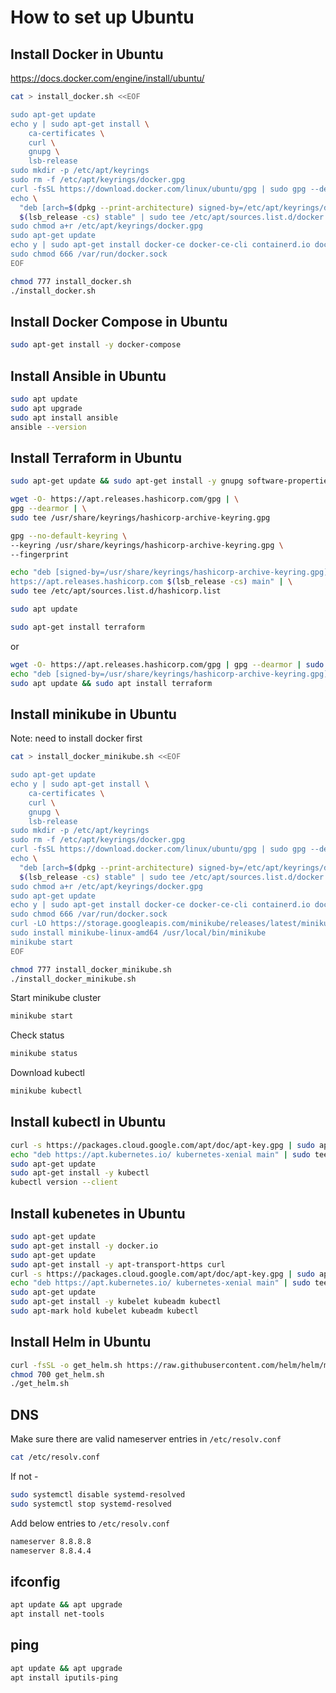 # How to set up Ubuntu

## Install Docker in Ubuntu

<https://docs.docker.com/engine/install/ubuntu/>

```bash
cat > install_docker.sh <<EOF

sudo apt-get update
echo y | sudo apt-get install \
    ca-certificates \
    curl \
    gnupg \
    lsb-release
sudo mkdir -p /etc/apt/keyrings
sudo rm -f /etc/apt/keyrings/docker.gpg
curl -fsSL https://download.docker.com/linux/ubuntu/gpg | sudo gpg --dearmor -o /etc/apt/keyrings/docker.gpg
echo \
  "deb [arch=$(dpkg --print-architecture) signed-by=/etc/apt/keyrings/docker.gpg] https://download.docker.com/linux/ubuntu \
  $(lsb_release -cs) stable" | sudo tee /etc/apt/sources.list.d/docker.list > /dev/null
sudo chmod a+r /etc/apt/keyrings/docker.gpg
sudo apt-get update
echo y | sudo apt-get install docker-ce docker-ce-cli containerd.io docker-compose-plugin
sudo chmod 666 /var/run/docker.sock
EOF

chmod 777 install_docker.sh
./install_docker.sh
```

## Install Docker Compose in Ubuntu

```bash
sudo apt-get install -y docker-compose
```

## Install Ansible in Ubuntu

```bash
sudo apt update
sudo apt upgrade
sudo apt install ansible
ansible --version
```

## Install Terraform in Ubuntu

```bash
sudo apt-get update && sudo apt-get install -y gnupg software-properties-common

wget -O- https://apt.releases.hashicorp.com/gpg | \
gpg --dearmor | \
sudo tee /usr/share/keyrings/hashicorp-archive-keyring.gpg

gpg --no-default-keyring \
--keyring /usr/share/keyrings/hashicorp-archive-keyring.gpg \
--fingerprint

echo "deb [signed-by=/usr/share/keyrings/hashicorp-archive-keyring.gpg] \
https://apt.releases.hashicorp.com $(lsb_release -cs) main" | \
sudo tee /etc/apt/sources.list.d/hashicorp.list

sudo apt update

sudo apt-get install terraform
```

or

```bash
wget -O- https://apt.releases.hashicorp.com/gpg | gpg --dearmor | sudo tee /usr/share/keyrings/hashicorp-archive-keyring.gpg
echo "deb [signed-by=/usr/share/keyrings/hashicorp-archive-keyring.gpg] https://apt.releases.hashicorp.com $(lsb_release -cs) main" | sudo tee /etc/apt/sources.list.d/hashicorp.list
sudo apt update && sudo apt install terraform
```

## Install minikube in Ubuntu

<!--<https://minikube.sigs.k8s.io/docs/start/>-->

Note: need to install docker first

<!--
```dos
curl -LO https://storage.googleapis.com/minikube/releases/latest/minikube-linux-amd64
sudo install minikube-linux-amd64 /usr/local/bin/minikube
```
-->

```bash
cat > install_docker_minikube.sh <<EOF

sudo apt-get update
echo y | sudo apt-get install \
    ca-certificates \
    curl \
    gnupg \
    lsb-release
sudo mkdir -p /etc/apt/keyrings
sudo rm -f /etc/apt/keyrings/docker.gpg
curl -fsSL https://download.docker.com/linux/ubuntu/gpg | sudo gpg --dearmor -o /etc/apt/keyrings/docker.gpg
echo \
  "deb [arch=$(dpkg --print-architecture) signed-by=/etc/apt/keyrings/docker.gpg] https://download.docker.com/linux/ubuntu \
  $(lsb_release -cs) stable" | sudo tee /etc/apt/sources.list.d/docker.list > /dev/null
sudo chmod a+r /etc/apt/keyrings/docker.gpg
sudo apt-get update
echo y | sudo apt-get install docker-ce docker-ce-cli containerd.io docker-compose-plugin
sudo chmod 666 /var/run/docker.sock
curl -LO https://storage.googleapis.com/minikube/releases/latest/minikube-linux-amd64
sudo install minikube-linux-amd64 /usr/local/bin/minikube
minikube start
EOF

chmod 777 install_docker_minikube.sh
./install_docker_minikube.sh
```

Start minikube cluster

```bash
minikube start
```

Check status

```bash
minikube status
```

Download kubectl

```bash
minikube kubectl
```

## Install kubectl in Ubuntu

```bash
curl -s https://packages.cloud.google.com/apt/doc/apt-key.gpg | sudo apt-key add -
echo "deb https://apt.kubernetes.io/ kubernetes-xenial main" | sudo tee /etc/apt/sources.list.d/kubernetes.list
sudo apt-get update
sudo apt-get install -y kubectl
kubectl version --client
```

## Install kubenetes in Ubuntu

```bash
sudo apt-get update
sudo apt-get install -y docker.io
sudo apt-get update
sudo apt-get install -y apt-transport-https curl
curl -s https://packages.cloud.google.com/apt/doc/apt-key.gpg | sudo apt-key add -
echo "deb https://apt.kubernetes.io/ kubernetes-xenial main" | sudo tee /etc/apt/sources.list.d/kubernetes.list
sudo apt-get update
sudo apt-get install -y kubelet kubeadm kubectl
sudo apt-mark hold kubelet kubeadm kubectl

```

## Install Helm in Ubuntu

```bash
curl -fsSL -o get_helm.sh https://raw.githubusercontent.com/helm/helm/main/scripts/get-helm-3
chmod 700 get_helm.sh
./get_helm.sh
```

## DNS

Make sure there are valid nameserver entries in `/etc/resolv.conf`

```bash
cat /etc/resolv.conf
```

If not -

```bash
sudo systemctl disable systemd-resolved
sudo systemctl stop systemd-resolved
```

Add below entries to `/etc/resolv.conf`

```bash
nameserver 8.8.8.8 
nameserver 8.8.4.4
```

## ifconfig

```bash
apt update && apt upgrade
apt install net-tools
```

## ping

```bash
apt update && apt upgrade
apt install iputils-ping
```

<!--
## Troubleshooting

### Exiting due to RSRC_INSUFFICIENT_CORES: Requested cpu count 2 is greater than the available cpus of 1

![1679060043420](image/Ubuntu_InstallDocker_etc/1679060043420.png)

-->

<!--
Clean up:

```bash
docker container ls -a
docker volume ls 
docker image ls 

docker volume ls -q | xargs docker volume rm
```
-->
